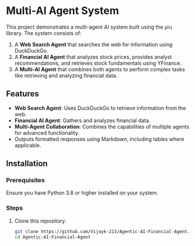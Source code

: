 # Multi-AI Agent System

This project demonstrates a multi-agent AI system built using the `phi` library. The system consists of:
1. A **Web Search Agent** that searches the web for information using DuckDuckGo.
2. A **Financial AI Agent** that analyzes stock prices, provides analyst recommendations, and retrieves stock fundamentals using YFinance.
3. A **Multi-AI Agent** that combines both agents to perform complex tasks like retrieving and analyzing financial data.

## Features
- **Web Search Agent**: Uses DuckDuckGo to retrieve information from the web.
- **Financial AI Agent**: Gathers and analyzes financial data.
- **Multi-Agent Collaboration**: Combines the capabilities of multiple agents for advanced functionality.
- Outputs formatted responses using Markdown, including tables where applicable.

## Installation

### Prerequisites
Ensure you have Python 3.8 or higher installed on your system.

### Steps
1. Clone this repository:
   ```bash
   git clone https://github.com/Vijayk-213/Agentic-AI-Financial-Agent.git
   cd Agentic-AI-Financial-Agent
